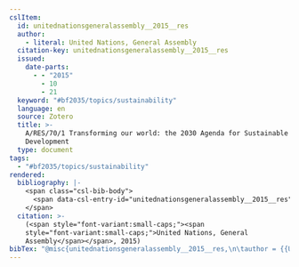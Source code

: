 ```yaml
---
cslItem:
  id: unitednationsgeneralassembly__2015__res
  author:
    - literal: United Nations, General Assembly
  citation-key: unitednationsgeneralassembly__2015__res
  issued:
    date-parts:
      - - "2015"
        - 10
        - 21
  keyword: "#bf2035/topics/sustainability"
  language: en
  source: Zotero
  title: >-
    A/RES/70/1 Transforming our world: the 2030 Agenda for Sustainable
    Development
  type: document
tags:
  - "#bf2035/topics/sustainability"
rendered:
  bibliography: |-
    <span class="csl-bib-body">
      <span data-csl-entry-id="unitednationsgeneralassembly__2015__res" class="csl-entry"><span class='author-bib'>United Nations, General Assembly</span>. <span class='date-bib'>(2015)</span>. <span class='title'><i><b><span style="font-style:normal;">A/RES/70/1 Transforming our world: the 2030 Agenda for Sustainable Development</span></b></i></span>.</span>
    </span>
  citation: >-
    (<span style="font-variant:small-caps;"><span
    style="font-variant:small-caps;">United Nations, General
    Assembly</span></span>, 2015)
bibTex: "@misc{unitednationsgeneralassembly__2015__res,\n\tauthor = {{United Nations, General Assembly}},\n\tyear = {2015},\n\tmonth = {oct 21},\n\ttitle = {A/{RES}/70/1 {Transforming} our world: the 2030 {Agenda} for {Sustainable} {Development}},\n}\n\n"
---
```

